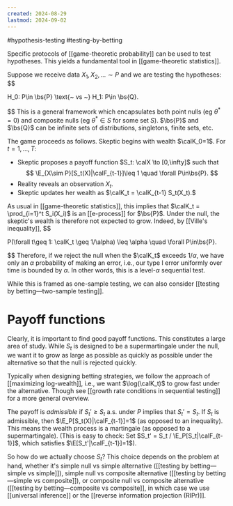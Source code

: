 ```yaml
---
created: 2024-08-29
lastmod: 2024-09-02
---
```

#hypothesis-testing #testing-by-betting 

Specific protocols of [[game-theoretic probability]] can be used to test hypotheses. This yields a fundamental tool in [[game-theoretic statistics]]. 

Suppose we receive data $X_1,X_2,\dots\sim P$ and we are testing the hypotheses: 
$$

H_0: P\in \bs{P} \text{~ vs ~} H_1: P\in \bs{Q}.

$$
This is a general framework which encapsulates both point nulls (eg $\theta^* = 0$) and composite nulls (eg $\theta^* \in S$ for some set $S$). $\bs{P}$ and $\bs{Q}$ can be infinite sets of distributions, singletons, finite sets, etc. 

The game proceeds as follows. 
Skeptic begins with wealth $\calK_0=1$. 
For $t=1,\dots,T$: 
- Skeptic proposes a payoff function $S_t: \calX \to [0,\infty]$ such that
$$
\E_{X\sim P}[S_t(X)|\calF_{t-1}]\leq 1 \quad \forall P\in\bs{P}. 
$$
 - Reality reveals an observation $X_t$. 
- Skeptic updates her wealth as $\calK_t = \calK_{t-1} S_t(X_t).$ 

As usual in [[game-theoretic statistics]], this implies that $\calK_t = \prod_{i=1}^t S_i(X_i)$ is an [[e-process]] for $\bs{P}$. Under the null, the skeptic's wealth is therefore not expected to grow. Indeed, by [[Ville's inequality]], 
$$

P(\forall t\geq 1: \calK_t \geq 1/\alpha) \leq \alpha \quad \forall P\in\bs{P}.

$$
Therefore, if we reject the null when the $\calK_t$ exceeds $1/\alpha$, we have only an $\alpha$ probability of making an error, i.e., our type I error uniformly over time is bounded by $\alpha$. In other words, this is a level-$\alpha$ sequential test. 

While this is framed as one-sample testing, we can also consider [[testing by betting—two-sample testing]]. 

# Payoff functions 

Clearly, it is important to find good payoff functions. This constitutes a large area of study. 
While $S_t$ is designed to be a supermartingale under the null, we want it to grow as large as possible as quickly as possible under the alternative so that the null is rejected quickly. 

Typically when designing betting strategies, we follow the approach of [[maximizing log-wealth]], i.e., we want $\log(\calK_t)$ to grow fast under the alternative.  Though see [[growth rate conditions in sequential testing]] for a more general overview. 

The payoff is _admissible_ if $S_t' \geq S_t$ a.s. under $P$ implies that $S_t' = S_t$. If $S_t$ is admissible, then $\E_P[S_t(X)|\calF_{t-1}]=1$ (as opposed to an inequality). This means the wealth process is a martingale (as opposed to a supermartingale). (This is easy to check: Set $S_t' = S_t / \E_P[S_t|\calF_{t-1}]$, which satisfies $\E[S_t'|\calF_{t-1}]=1$). 

So how do we actually choose $S_t$? This choice depends on the problem at hand, whether it's simple null vs simple alternative ([[testing by betting—simple vs simple]]), simple null vs composite alternative ([[testing by betting—simple vs composite]]), or composite null vs composite alternative ([[testing by betting—composite vs composite]], in which case we use [[universal inference]] or the [[reverse information projection (RIPr)]]. 





